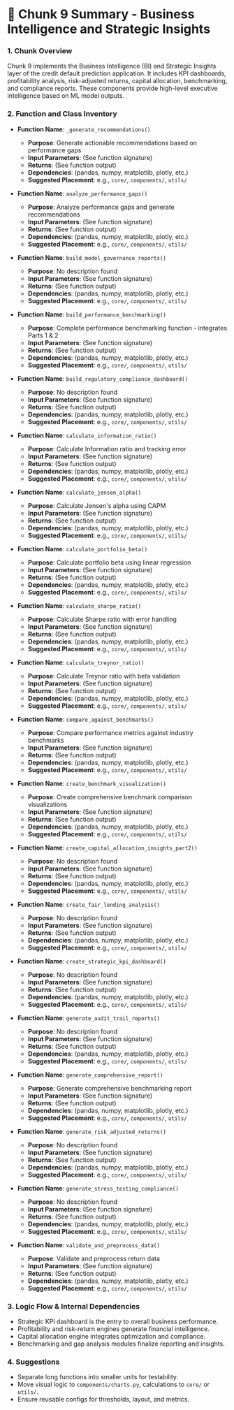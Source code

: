 # 📄 Chunk 9 Summary - Business Intelligence and Strategic Insights

### 1. Chunk Overview
Chunk 9 implements the Business Intelligence (BI) and Strategic Insights layer of the credit default prediction application.
It includes KPI dashboards, profitability analysis, risk-adjusted returns, capital allocation, benchmarking, and compliance reports.
These components provide high-level executive intelligence based on ML model outputs.

### 2. Function and Class Inventory
- **Function Name**: `_generate_recommendations()`
  - **Purpose**: Generate actionable recommendations based on performance gaps
  - **Input Parameters**: (See function signature)
  - **Returns**: (See function output)
  - **Dependencies**: (pandas, numpy, matplotlib, plotly, etc.)
  - **Suggested Placement**: e.g., `core/`, `components/`, `utils/`

- **Function Name**: `analyze_performance_gaps()`
  - **Purpose**: Analyze performance gaps and generate recommendations
  - **Input Parameters**: (See function signature)
  - **Returns**: (See function output)
  - **Dependencies**: (pandas, numpy, matplotlib, plotly, etc.)
  - **Suggested Placement**: e.g., `core/`, `components/`, `utils/`

- **Function Name**: `build_model_governance_reports()`
  - **Purpose**: No description found
  - **Input Parameters**: (See function signature)
  - **Returns**: (See function output)
  - **Dependencies**: (pandas, numpy, matplotlib, plotly, etc.)
  - **Suggested Placement**: e.g., `core/`, `components/`, `utils/`

- **Function Name**: `build_performance_benchmarking()`
  - **Purpose**: Complete performance benchmarking function - integrates Parts 1 & 2
  - **Input Parameters**: (See function signature)
  - **Returns**: (See function output)
  - **Dependencies**: (pandas, numpy, matplotlib, plotly, etc.)
  - **Suggested Placement**: e.g., `core/`, `components/`, `utils/`

- **Function Name**: `build_regulatory_compliance_dashboard()`
  - **Purpose**: No description found
  - **Input Parameters**: (See function signature)
  - **Returns**: (See function output)
  - **Dependencies**: (pandas, numpy, matplotlib, plotly, etc.)
  - **Suggested Placement**: e.g., `core/`, `components/`, `utils/`

- **Function Name**: `calculate_information_ratio()`
  - **Purpose**: Calculate Information ratio and tracking error
  - **Input Parameters**: (See function signature)
  - **Returns**: (See function output)
  - **Dependencies**: (pandas, numpy, matplotlib, plotly, etc.)
  - **Suggested Placement**: e.g., `core/`, `components/`, `utils/`

- **Function Name**: `calculate_jensen_alpha()`
  - **Purpose**: Calculate Jensen's alpha using CAPM
  - **Input Parameters**: (See function signature)
  - **Returns**: (See function output)
  - **Dependencies**: (pandas, numpy, matplotlib, plotly, etc.)
  - **Suggested Placement**: e.g., `core/`, `components/`, `utils/`

- **Function Name**: `calculate_portfolio_beta()`
  - **Purpose**: Calculate portfolio beta using linear regression
  - **Input Parameters**: (See function signature)
  - **Returns**: (See function output)
  - **Dependencies**: (pandas, numpy, matplotlib, plotly, etc.)
  - **Suggested Placement**: e.g., `core/`, `components/`, `utils/`

- **Function Name**: `calculate_sharpe_ratio()`
  - **Purpose**: Calculate Sharpe ratio with error handling
  - **Input Parameters**: (See function signature)
  - **Returns**: (See function output)
  - **Dependencies**: (pandas, numpy, matplotlib, plotly, etc.)
  - **Suggested Placement**: e.g., `core/`, `components/`, `utils/`

- **Function Name**: `calculate_treynor_ratio()`
  - **Purpose**: Calculate Treynor ratio with beta validation
  - **Input Parameters**: (See function signature)
  - **Returns**: (See function output)
  - **Dependencies**: (pandas, numpy, matplotlib, plotly, etc.)
  - **Suggested Placement**: e.g., `core/`, `components/`, `utils/`

- **Function Name**: `compare_against_benchmarks()`
  - **Purpose**: Compare performance metrics against industry benchmarks
  - **Input Parameters**: (See function signature)
  - **Returns**: (See function output)
  - **Dependencies**: (pandas, numpy, matplotlib, plotly, etc.)
  - **Suggested Placement**: e.g., `core/`, `components/`, `utils/`

- **Function Name**: `create_benchmark_visualization()`
  - **Purpose**: Create comprehensive benchmark comparison visualizations
  - **Input Parameters**: (See function signature)
  - **Returns**: (See function output)
  - **Dependencies**: (pandas, numpy, matplotlib, plotly, etc.)
  - **Suggested Placement**: e.g., `core/`, `components/`, `utils/`

- **Function Name**: `create_capital_allocation_insights_part2()`
  - **Purpose**: No description found
  - **Input Parameters**: (See function signature)
  - **Returns**: (See function output)
  - **Dependencies**: (pandas, numpy, matplotlib, plotly, etc.)
  - **Suggested Placement**: e.g., `core/`, `components/`, `utils/`

- **Function Name**: `create_fair_lending_analysis()`
  - **Purpose**: No description found
  - **Input Parameters**: (See function signature)
  - **Returns**: (See function output)
  - **Dependencies**: (pandas, numpy, matplotlib, plotly, etc.)
  - **Suggested Placement**: e.g., `core/`, `components/`, `utils/`

- **Function Name**: `create_strategic_kpi_dashboard()`
  - **Purpose**: No description found
  - **Input Parameters**: (See function signature)
  - **Returns**: (See function output)
  - **Dependencies**: (pandas, numpy, matplotlib, plotly, etc.)
  - **Suggested Placement**: e.g., `core/`, `components/`, `utils/`

- **Function Name**: `generate_audit_trail_reports()`
  - **Purpose**: No description found
  - **Input Parameters**: (See function signature)
  - **Returns**: (See function output)
  - **Dependencies**: (pandas, numpy, matplotlib, plotly, etc.)
  - **Suggested Placement**: e.g., `core/`, `components/`, `utils/`

- **Function Name**: `generate_comprehensive_report()`
  - **Purpose**: Generate comprehensive benchmarking report
  - **Input Parameters**: (See function signature)
  - **Returns**: (See function output)
  - **Dependencies**: (pandas, numpy, matplotlib, plotly, etc.)
  - **Suggested Placement**: e.g., `core/`, `components/`, `utils/`

- **Function Name**: `generate_risk_adjusted_returns()`
  - **Purpose**: No description found
  - **Input Parameters**: (See function signature)
  - **Returns**: (See function output)
  - **Dependencies**: (pandas, numpy, matplotlib, plotly, etc.)
  - **Suggested Placement**: e.g., `core/`, `components/`, `utils/`

- **Function Name**: `generate_stress_testing_compliance()`
  - **Purpose**: No description found
  - **Input Parameters**: (See function signature)
  - **Returns**: (See function output)
  - **Dependencies**: (pandas, numpy, matplotlib, plotly, etc.)
  - **Suggested Placement**: e.g., `core/`, `components/`, `utils/`

- **Function Name**: `validate_and_preprocess_data()`
  - **Purpose**: Validate and preprocess return data
  - **Input Parameters**: (See function signature)
  - **Returns**: (See function output)
  - **Dependencies**: (pandas, numpy, matplotlib, plotly, etc.)
  - **Suggested Placement**: e.g., `core/`, `components/`, `utils/`

### 3. Logic Flow & Internal Dependencies
- Strategic KPI dashboard is the entry to overall business performance.
- Profitability and risk-return engines generate financial intelligence.
- Capital allocation engine integrates optimization and compliance.
- Benchmarking and gap analysis modules finalize reporting and insights.

### 4. Suggestions
- Separate long functions into smaller units for testability.
- Move visual logic to `components/charts.py`, calculations to `core/` or `utils/`.
- Ensure reusable configs for thresholds, layout, and metrics.
